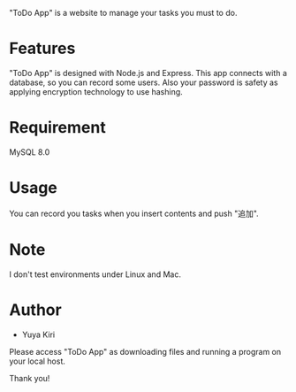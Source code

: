 "ToDo App" is a website to manage your tasks you must to do.
 

 
# Features
 
"ToDo App" is designed with Node.js and Express.
This app connects with a database, so you can record some users.
Also your password is safety as applying encryption technology to use hashing.

 
# Requirement
 
MySQL 8.0

 
# Usage
 
You can record you tasks when you insert contents and push "追加".

 
# Note
 
I don't test environments under Linux and Mac.
 
# Author
 
* Yuya Kiri
 
 
Please access "ToDo App" as downloading files and running a program on your local host.
 
Thank you!
